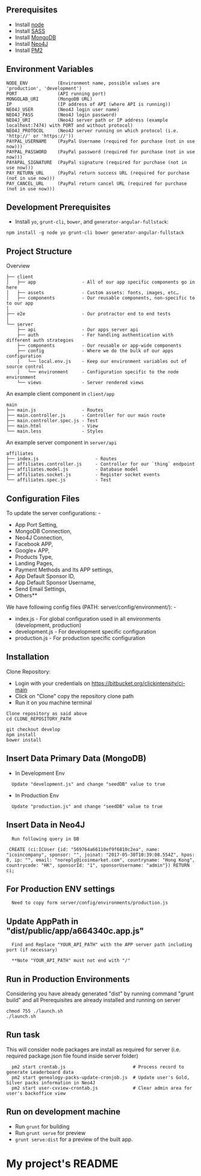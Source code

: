 ## Prerequisites

* Install [node](https://nodejs.org/en/)
* Install [SASS](http://sass-lang.com/install)
* Install [MongoDB](https://docs.mongodb.org/manual/installation/)
* Install [Neo4J](http://neo4j.com/docs/stable/server-installation.html)
* Install [PM2](https://github.com/Unitech/pm2)


## Environment Variables
```
NODE_ENV           (Environment name, possible values are 'production', 'development')
PORT               (API running port)
MONGOLAB_URI       (MongoDB URL)
IP                 (IP address of API (where API is running))
NEO4J_USER         (Neo4J login user name)
NEO4J_PASS         (Neo4J login password)
NEO4J_URI          (Neo4J server path or IP address (example localhost:7474) with PORT and without protocol)
NEO4J_PROTOCOL     (Neo4J server running on which protocol (i.e. 'http://' or 'https://'))
PAYPAL_USERNAME    (PayPal Username (required for purchase (not in use now)))
PAYPAL_PASSWORD    (PayPal password (required for purchase (not in use now)))
PAYAPAL_SIGNATURE  (PayPal signature (required for purchase (not in use now)))
PAY_RETURN_URL     (PayPal return success URL (required for purchase (not in use now)))
PAY_CANCEL_URL     (PayPal return cancel URL (required for purchase (not in use now)))
```


## Development Prerequisites

* Install `yo`, `grunt-cli`, `bower`, and `generator-angular-fullstack`:

```
npm install -g node yo grunt-cli bower generator-angular-fullstack
```

## Project Structure

Overview

    ├── client
    │   ├── app                 - All of our app specific components go in here
    │   ├── assets              - Custom assets: fonts, images, etc…
    │   ├── components          - Our reusable components, non-specific to to our app
    │
    ├── e2e                     - Our protractor end to end tests
    │
    └── server
        ├── api                 - Our apps server api
        ├── auth                - For handling authentication with different auth strategies
        ├── components          - Our reusable or app-wide components
        ├── config              - Where we do the bulk of our apps configuration
        │   └── local.env.js    - Keep our environment variables out of source control
        │   └── environment     - Configuration specific to the node environment
        └── views               - Server rendered views

An example client component in `client/app`

    main
    ├── main.js                 - Routes
    ├── main.controller.js      - Controller for our main route
    ├── main.controller.spec.js - Test
    ├── main.html               - View
    └── main.less               - Styles

An example server component in `server/api`

    affiliates
    ├── index.js                     - Routes
    ├── affiliates.controller.js     - Controller for our `thing` endpoint
    ├── affiliates.model.js          - Database model
    ├── affiliates.socket.js         - Register socket events
    └── affiliates.spec.js           - Test



## Configuration Files

To update the server configurations: -

- App Port Setting,
- MongoDB Connection,
- Neo4J Connection,
- Facebook APP,
- Google+ APP,
- Products Type,
- Landing Pages,
- Payment Methods and Its APP settings,
- App Default Sponsor ID,
- App Default Sponsor Username,
- Send Email Settings,
- Others**

We have following config files (PATH: server/config/environment/): -

- index.js          - For global configuration used in all environments (development, production)
- development.js    - For development specific configuration
- production.js     - For production specific configuration


## Installation

Clone Repository:

* Login with your credentials on https://bitbucket.org/clickintensity/ci-main
* Click on "Clone" copy the repository clone path
* Run it on you machine terminal

```
Clone repository as said above
cd CLONE_REPOSITORY_PATH

git checkout develop
npm install
bower install
```

## Insert Data Primary Data (MongoDB)

- In Development Env

```
  Update "development.js" and change "seedDB" value to true
```

- In Production Env

```
  Update "production.js" and change "seedDB" value to true
```


## Insert Data in Neo4J

```
  Run following query in DB

 CREATE (ci:ICUser {id: "569764a66110ef9f6810c2ea", name: "icoincompany", sponsor: "", joinat: "2017-05-30T10:39:08.554Z", hpos: 0, ip: "", email: "noreply@icoinmarket.com", countryname: "Hong Kong", countrycode: "HK", sponsorId: "1", sponsorUsername: "admin"}) RETURN ci;
```

## For Production ENV settings

```
  Need to copy form server/config/environments/production.js
```


## Update AppPath in "dist/public/app/a664340c.app.js"

```
  Find and Replace "YOUR_API_PATH" with the APP server path including port (if necessary)

  **Note "YOUR_API_PATH" must not end with "/"
```


## Run in Production Environments

Considering you have already generated "dist" by running command "grunt build" and all Prerequisites are already installed and running on server

```
chmod 755 ./launch.sh
./launch.sh
```

## Run task

This will consider node packages are install as required for server (i.e. required package.json file found inside server folder)

```
  pm2 start crontab.js                         # Process record to generate Leaderboard data   
  pm2 start genealogy-packs-update-cronjob.js  # Update user's Gold, Silver packs information in Neo4J
  pm2 start user-cxview-crontab.js             # Clear admin area for user's backoffice view
```


## Run on development machine

* Run `grunt` for building
* Run `grunt serve` for preview
* `grunt serve:dist` for a preview of the built app.
# My project's README
